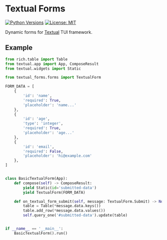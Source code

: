 # Textual Forms

[![Python Versions](https://shields.io/pypi/pyversions/textual-inputs)](https://www.python.org/downloads/)
[![License: MIT](https://img.shields.io/badge/license-MIT-blue.svg)](https://opensource.org/licenses/MIT)

Dynamic forms for [Textual](https://github.com/willmcgugan/textual) TUI framework.


## Example

```python
from rich.table import Table
from textual.app import App, ComposeResult
from textual.widgets import Static

from textual_forms.forms import TextualForm

FORM_DATA = [
    {
        'id': 'name',
        'required': True,
        'placeholder': 'name...'
    },
    {
        'id': 'age',
        'type': 'integer',
        'required': True,
        'placeholder': 'age...'
    },
    {
        'id': 'email',
        'required': False,
        'placeholder': 'hi@example.com'
    },
]


class BasicTextualForm(App):
    def compose(self) -> ComposeResult:
        yield Static(id='submitted-data')
        yield TextualForm(FORM_DATA)

    def on_textual_form_submit(self, message: TextualForm.Submit) -> None:
        table = Table(*message.data.keys())
        table.add_row(*message.data.values())
        self.query_one('#submitted-data').update(table)


if __name__ == '__main__':
    BasicTextualForm().run()
```
